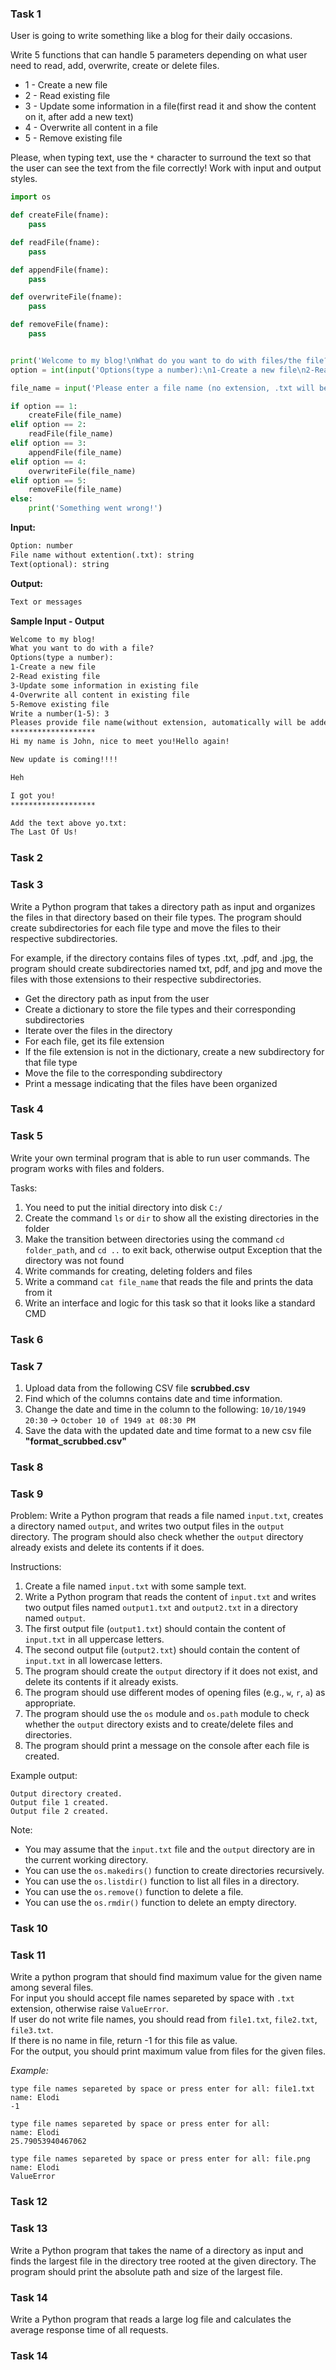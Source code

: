 ### Task 1

User is going to write something like a blog for their daily occasions.

Write 5 functions that can handle 5 parameters depending on what user need to read, add, overwrite, create or delete files.

- 1 - Create a new file
- 2 - Read existing file
- 3 - Update some information in a file(first read it and show the content on it, after add a new text)
- 4 - Overwrite all content in a file
- 5 - Remove existing file

Please, when typing text, use the `*` character to surround the text so that the user can see the text from the file correctly!
Work with input and output styles.

```python
import os

def createFile(fname):
    pass

def readFile(fname):
    pass

def appendFile(fname):
    pass

def overwriteFile(fname):
    pass

def removeFile(fname):
    pass


print('Welcome to my blog!\nWhat do you want to do with files/the file?')
option = int(input('Options(type a number):\n1-Create a new file\n2-Read existing file\n3-Update some information in a file\n4-Overwrite all content in a file\n5-Remove existing file\nWrite a number(1-5): '))

file_name = input('Please enter a file name (no extension, .txt will be added automatically):').strip()

if option == 1:
    createFile(file_name)
elif option == 2:
    readFile(file_name)
elif option == 3:
    appendFile(file_name)
elif option == 4:
    overwriteFile(file_name)
elif option == 5:
    removeFile(file_name)
else:
    print('Something went wrong!')
```

**Input:** <br>

```txt
Option: number
File name without extention(.txt): string
Text(optional): string
```

**Output:** <br>

```txt
Text or messages
```

**Sample Input - Output**

```txt
Welcome to my blog!
What you want to do with a file?
Options(type a number):
1-Create a new file
2-Read existing file
3-Update some information in existing file
4-Overwrite all content in existing file
5-Remove existing file
Write a number(1-5): 3
Pleases provide file name(without extension, automatically will be added .txt): yo
*******************
Hi my name is John, nice to meet you!Hello again!

New update is coming!!!!

Heh

I got you!
*******************

Add the text above yo.txt:
The Last Of Us!

```

### Task 2

### Task 3

Write a Python program that takes a directory path as input and organizes the files in that directory based on their file types. The program should create subdirectories for each file type and move the files to their respective subdirectories.

For example, if the directory contains files of types .txt, .pdf, and .jpg, the program should create subdirectories named txt, pdf, and jpg and move the files with those extensions to their respective subdirectories.

- Get the directory path as input from the user
- Create a dictionary to store the file types and their corresponding subdirectories
- Iterate over the files in the directory
- For each file, get its file extension
- If the file extension is not in the dictionary, create a new subdirectory for that file type
- Move the file to the corresponding subdirectory
- Print a message indicating that the files have been organized

### Task 4

### Task 5

Write your own terminal program that is able to run user commands. The program works with files and folders.

Tasks:<br />

1. You need to put the initial directory into disk `C:/`<br />
2. Create the command `ls` or `dir` to show all the existing directories in the folder<br />
3. Make the transition between directories using the command `cd folder_path`, and `cd ..` to exit back, otherwise output Exception that the directory was not found<br />
4. Write commands for creating, deleting folders and files<br />
5. Write a command `cat file_name` that reads the file and prints the data from it<br />
6. Write an interface and logic for this task so that it looks like a standard CMD

### Task 6

### Task 7

1. Upload data from the following CSV file **scrubbed.csv**
2. Find which of the columns contains date and time information.
3. Change the date and time in the column to the following: `10/10/1949 20:30` -> `October 10 of 1949 at 08:30 PM`
4. Save the data with the updated date and time format to a new csv file **"format_scrubbed.csv"**

### Task 8

### Task 9
Problem: Write a Python program that reads a file named `input.txt`, creates a directory named `output`, and writes two output files in the `output` directory. The program should also check whether the `output` directory already exists and delete its contents if it does.

Instructions:
1. Create a file named `input.txt` with some sample text.
2. Write a Python program that reads the content of `input.txt` and writes two output files named `output1.txt` and `output2.txt` in a directory named `output`.
3. The first output file (`output1.txt`) should contain the content of `input.txt` in all uppercase letters.
4. The second output file (`output2.txt`) should contain the content of `input.txt` in all lowercase letters.
5. The program should create the `output` directory if it does not exist, and delete its contents if it already exists.
6. The program should use different modes of opening files (e.g., `w`, `r`, `a`) as appropriate.
7. The program should use the `os` module and `os.path` module to check whether the `output` directory exists and to create/delete files and directories.
8. The program should print a message on the console after each file is created.

Example output:
```
Output directory created.
Output file 1 created.
Output file 2 created.
```

Note:
- You may assume that the `input.txt` file and the `output` directory are in the current working directory.
- You can use the `os.makedirs()` function to create directories recursively.
- You can use the `os.listdir()` function to list all files in a directory.
- You can use the `os.remove()` function to delete a file.
- You can use the `os.rmdir()` function to delete an empty directory.

### Task 10

### Task 11

Write a python program that should find maximum value for the given name among several files.  
For input you should accept file names separeted by space with `.txt` extension, otherwise raise `ValueError`.  
If user do not write file names, you should read from `file1.txt`, `file2.txt`, `file3.txt`.  
If there is no name in file, return -1 for this file as value.  
For the output, you should print maximum value from files for the given files.

_Example:_

```
type file names separeted by space or press enter for all: file1.txt
name: Elodi
-1
```

```
type file names separeted by space or press enter for all:
name: Elodi
25.79053940467062
```

```
type file names separeted by space or press enter for all: file.png
name: Elodi
ValueError
```

### Task 12

### Task 13
Write a Python program that takes the name of a directory as input and finds the largest file in the directory tree rooted at the given directory. The program should print the absolute path and size of the largest file.

### Task 14

Write a Python program that reads a large log file and calculates the average response time of all requests.

### Task 14
